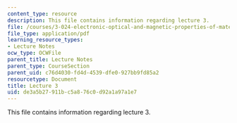 ```yaml
---
content_type: resource
description: This file contains information regarding lecture 3.
file: /courses/3-024-electronic-optical-and-magnetic-properties-of-materials-spring-2013/de3a5b27911bc5a876c0d92a1a97a1e7_MIT3_024S13_2012lec3.pdf
file_type: application/pdf
learning_resource_types:
- Lecture Notes
ocw_type: OCWFile
parent_title: Lecture Notes
parent_type: CourseSection
parent_uid: c76d4030-fd4d-4539-dfe0-927bb9fd85a2
resourcetype: Document
title: Lecture 3
uid: de3a5b27-911b-c5a8-76c0-d92a1a97a1e7
---
```

This file contains information regarding lecture 3.

